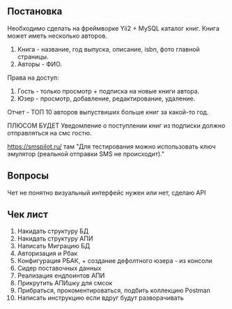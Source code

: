 ## Постановка
Необходимо сделать на фреймворке Yii2 + MySQL каталог книг. Книга может иметь несколько авторов.

1. Книга - название, год выпуска, описание, isbn, фото главной страницы.
2. Авторы - ФИО.

Права на доступ:
1. Гость - только просмотр + подписка на новые книги автора.
2. Юзер - просмотр, добавление, редактирование, удаление.

Отчет - ТОП 10 авторов выпуствиших больше книг за какой-то год.

ПЛЮСОМ БУДЕТ
Уведомление о поступлении книг из подписки должно отправляться на смс гостю.

https://smspilot.ru/
там "Для тестирования можно использовать ключ эмулятор (реальной отправки SMS не происходит)."

## Вопросы
Чет не понятно визуальный интерфейс нужен или нет, сделаю API

## Чек лист
1. Накидать структуру БД
2. Накидать структуру АПИ
3. Написать Миграцию БД
4. Авторизация и Рбак
5. Конфигурация РБАК, + создание дефолтного юзера - из консоли
6. Сидер поставочных данных
7. Реализация ендпоинтов АПИ
8. Прикрутить АПИшку для смсок
9. Прибраться, прокоментироваться, подбить коллекцию Postman
10. Написать инструкцию если вдруг будут разворачивать